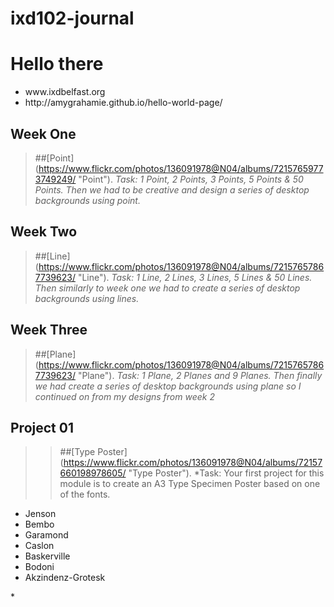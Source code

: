 # ixd102-journal

Hello there 
============
<ul>
<li>www.ixdbelfast.org</li>
<li>http://amygrahamie.github.io/hello-world-page/</li>
</ul>


Week One
--------
>##[Point] (https://www.flickr.com/photos/136091978@N04/albums/72157659773749249/ "Point"). 
>*Task: 1 Point, 2 Points, 3 Points, 5 Points & 50 Points. Then we had to be creative and design a series of desktop backgrounds using point.*

Week Two
--------
>##[Line] (https://www.flickr.com/photos/136091978@N04/albums/72157657867739623/ "Line").
>*Task: 1 Line, 2 Lines, 3 Lines, 5 Lines & 50 Lines. Then similarly to week one we had to create a series of desktop backgrounds using lines.*

Week Three
--------
>##[Plane] (https://www.flickr.com/photos/136091978@N04/albums/72157657867739623/ "Plane").
>*Task: 1 Plane, 2 Planes and 9 Planes. Then finally we had create a series of desktop backgrounds using plane so I continued on from my designs from week 2*

Project 01
----------
>>##[Type Poster] (https://www.flickr.com/photos/136091978@N04/albums/72157660198978605/ "Type Poster").
>*Task: Your first project for this module is to create an A3 Type Specimen Poster based on one of the fonts.
<ul>
<li>Jenson</li>
<li>Bembo</li>
<li>Garamond</li>
<li>Caslon</li>
<li>Baskerville</li>
<li>Bodoni</li>
<li>Akzindenz-Grotesk</li>
</ul>*

